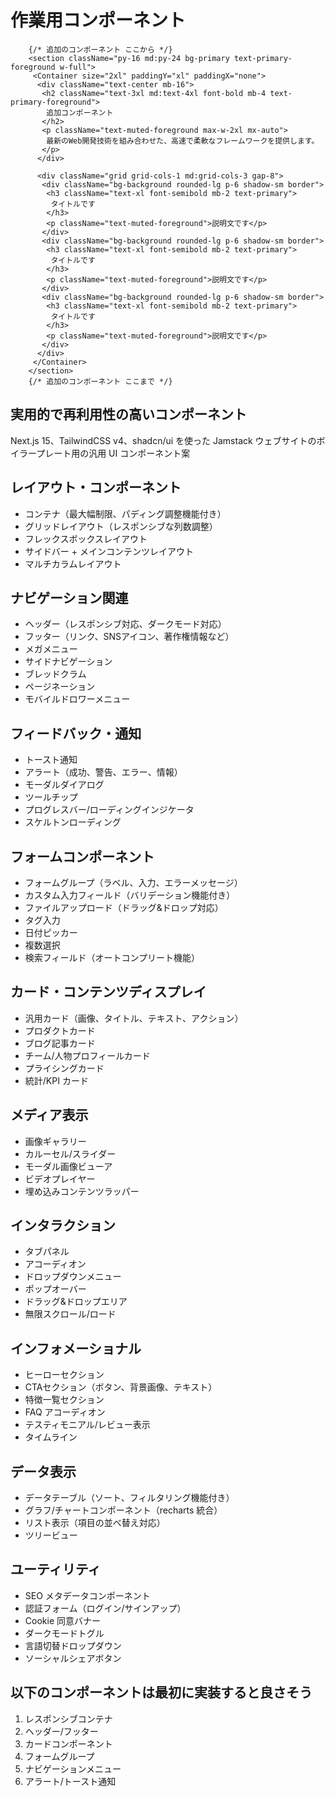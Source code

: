 
# 作業用コンポーネント

```tsx
    {/* 追加のコンポーネント ここから */}
    <section className="py-16 md:py-24 bg-primary text-primary-foreground w-full">
     <Container size="2xl" paddingY="xl" paddingX="none">
      <div className="text-center mb-16">
       <h2 className="text-3xl md:text-4xl font-bold mb-4 text-primary-foreground">
        追加コンポーネント
       </h2>
       <p className="text-muted-foreground max-w-2xl mx-auto">
        最新のWeb開発技術を組み合わせた、高速で柔軟なフレームワークを提供します。
       </p>
      </div>

      <div className="grid grid-cols-1 md:grid-cols-3 gap-8">
       <div className="bg-background rounded-lg p-6 shadow-sm border">
        <h3 className="text-xl font-semibold mb-2 text-primary">
         タイトルです
        </h3>
        <p className="text-muted-foreground">説明文です</p>
       </div>
       <div className="bg-background rounded-lg p-6 shadow-sm border">
        <h3 className="text-xl font-semibold mb-2 text-primary">
         タイトルです
        </h3>
        <p className="text-muted-foreground">説明文です</p>
       </div>
       <div className="bg-background rounded-lg p-6 shadow-sm border">
        <h3 className="text-xl font-semibold mb-2 text-primary">
         タイトルです
        </h3>
        <p className="text-muted-foreground">説明文です</p>
       </div>
      </div>
     </Container>
    </section>
    {/* 追加のコンポーネント ここまで */}
```

## 実用的で再利用性の高いコンポーネント

Next.js 15、TailwindCSS v4、shadcn/ui を使った Jamstack ウェブサイトのボイラープレート用の汎用 UI コンポーネント案

## レイアウト・コンポーネント

- コンテナ（最大幅制限、パディング調整機能付き）
- グリッドレイアウト（レスポンシブな列数調整）
- フレックスボックスレイアウト
- サイドバー + メインコンテンツレイアウト
- マルチカラムレイアウト

## ナビゲーション関連

- ヘッダー（レスポンシブ対応、ダークモード対応）
- フッター（リンク、SNSアイコン、著作権情報など）
- メガメニュー
- サイドナビゲーション
- ブレッドクラム
- ページネーション
- モバイルドロワーメニュー

## フィードバック・通知

- トースト通知
- アラート（成功、警告、エラー、情報）
- モーダルダイアログ
- ツールチップ
- プログレスバー/ローディングインジケータ
- スケルトンローディング

## フォームコンポーネント

- フォームグループ（ラベル、入力、エラーメッセージ）
- カスタム入力フィールド（バリデーション機能付き）
- ファイルアップロード（ドラッグ&ドロップ対応）
- タグ入力
- 日付ピッカー
- 複数選択
- 検索フィールド（オートコンプリート機能）

## カード・コンテンツディスプレイ

- 汎用カード（画像、タイトル、テキスト、アクション）
- プロダクトカード
- ブログ記事カード
- チーム/人物プロフィールカード
- プライシングカード
- 統計/KPI カード

## メディア表示

- 画像ギャラリー
- カルーセル/スライダー
- モーダル画像ビューア
- ビデオプレイヤー
- 埋め込みコンテンツラッパー

## インタラクション

- タブパネル
- アコーディオン
- ドロップダウンメニュー
- ポップオーバー
- ドラッグ&ドロップエリア
- 無限スクロール/ロード

## インフォメーショナル

- ヒーローセクション
- CTAセクション（ボタン、背景画像、テキスト）
- 特徴一覧セクション
- FAQ アコーディオン
- テスティモニアル/レビュー表示
- タイムライン

## データ表示

- データテーブル（ソート、フィルタリング機能付き）
- グラフ/チャートコンポーネント（recharts 統合）
- リスト表示（項目の並べ替え対応）
- ツリービュー

## ユーティリティ

- SEO メタデータコンポーネント
- 認証フォーム（ログイン/サインアップ）
- Cookie 同意バナー
- ダークモードトグル
- 言語切替ドロップダウン
- ソーシャルシェアボタン

## 以下のコンポーネントは最初に実装すると良さそう

1. レスポンシブコンテナ
2. ヘッダー/フッター
3. カードコンポーネント
4. フォームグループ
5. ナビゲーションメニュー
6. アラート/トースト通知
